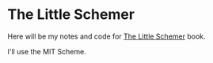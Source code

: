 # The Little Schemer

Here will be my notes and code for [The Little Schemer](https://mitpress.mit.edu/9780262560993/the-little-schemer/) book.

I'll use the MIT Scheme.
